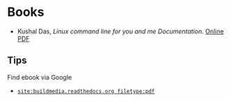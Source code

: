 # Books

  - Kushal Das, _Linux command line for you and me Documentation_. [Online](https://lym.readthedocs.io/en/latest/) [PDF](https://buildmedia.readthedocs.org/media/pdf/lym/latest/lym.pdf)

## Tips

Find ebook via Google
  - [`site:buildmedia.readthedocs.org filetype:pdf`](https://www.google.com/search?q=site%3Abuildmedia.readthedocs.org+filetype%3Apdf)

<!--
  vim:  ft=markdown ic et norl wrap sw=4 sts=4:
  -->
